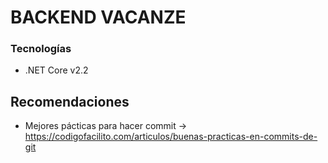 # BACKEND VACANZE

### Tecnologías
- .NET Core v2.2

## Recomendaciones
- Mejores pácticas para hacer commit -> https://codigofacilito.com/articulos/buenas-practicas-en-commits-de-git
